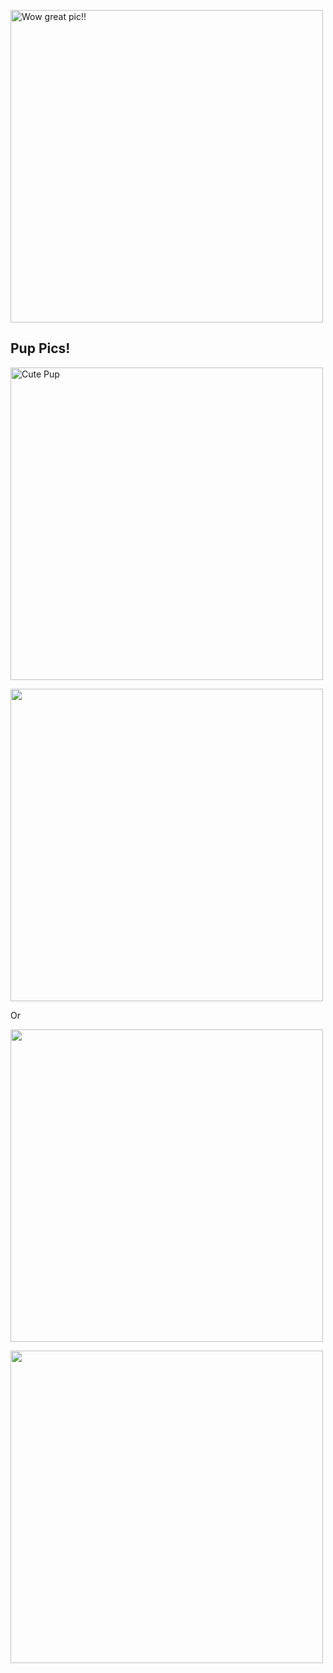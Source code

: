 ![Wow great pic!!](http://unsplash.it/500/500?random "This is the tooltip")

## Pup Pics!
![Cute Pup][pup]


[![](http://unsplash.it/50/50?image=1000)](http://unsplash.it/500/500?image=1000)

Or

[<img src="http://unsplash.it/50/50?image=1000">](http://unsplash.it/500/500?image=1000)

<img src="http://unsplash.it/500/500?image=900">

<style>
  img {
    width: 500px;
  }
</style>


[pup]: http://unsplash.it/500/500?image=1012